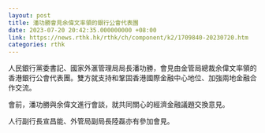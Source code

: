 ```yaml
---
layout: post
title: 潘功勝會見余偉文率領的銀行公會代表團
date: 2023-07-20 20:42:35.000000000 +08:00
link: https://news.rthk.hk/rthk/ch/component/k2/1709840-20230720.htm
categories: rthk
---
```


人民銀行黨委書記、國家外滙管理局局長潘功勝，會見由金管局總裁余偉文率領的香港銀行公會代表團。雙方就支持和鞏固香港國際金融中心地位、加強兩地金融合作交流。

會前，潘功勝與余偉文進行會談，就共同關心的經濟金融議題交換意見。

人行副行長宣昌能、外管局副局長陸磊亦有參加會見。
